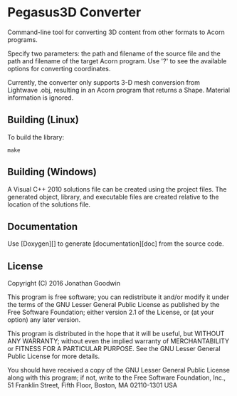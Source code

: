 # Pegasus3D Converter
Command-line tool for converting 3D content from other formats to Acorn programs.

Specify two parameters: the path and filename of the source file and the path and filename
of the target Acorn program. Use '?' to see the available options for converting coordinates.

Currently, the converter only supports 3-D mesh conversion from Lightwave .obj,
resulting in an Acorn program that returns a Shape. Material information is ignored.

## Building (Linux)

To build the library:

	make

## Building (Windows)

A Visual C++ 2010 solutions file can be created using the project files. 
The generated object, library, and executable files are created relative to the location of the 
solutions file.

## Documentation

Use [Doxygen][] to generate [documentation][doc] from the source code.

## License

Copyright (C) 2016  Jonathan Goodwin

 This program is free software; you can redistribute it and/or
modify it under the terms of the GNU Lesser General Public
License as published by the Free Software Foundation; either
version 2.1 of the License, or (at your option) any later version.

This program is distributed in the hope that it will be useful,
but WITHOUT ANY WARRANTY; without even the implied warranty of
MERCHANTABILITY or FITNESS FOR A PARTICULAR PURPOSE.  See the GNU
Lesser General Public License for more details.

You should have received a copy of the GNU Lesser General Public
License along with this program; if not, write to the Free Software
Foundation, Inc., 51 Franklin Street, Fifth Floor, Boston, MA  02110-1301  USA
